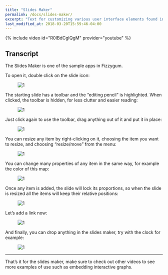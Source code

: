 ```yaml
---
title: "Slides Maker"
permalink: /docs/slides-maker/
excerpt: "Text for customizing various user interface elements found in the theme."
last_modified_at: 2018-03-20T15:59:46-04:00
---
```


{% include video id="R0IBdCglQgM" provider="youtube" %}

## Transcript

The Slides Maker is one of the sample apps in Fizzygum.

To open it, double click on the slide icon:

<figure>
  <img src="{{ '/assets/images/docs-gifs/slides-maker/slides-maker-1.gif' | relative_url }}" alt="1">
</figure>

The starting slide has a toolbar and the “editing pencil” is highlighted. When clicked, the toolbar is hidden, for less clutter and easier reading:

<figure>
  <img src="{{ '/assets/images/docs-gifs/slides-maker/slides-maker-2.gif' | relative_url }}" alt="1">
</figure>

Just click again to use the toolbar, drag anything out of it and put it in place:

<figure>
  <img src="{{ '/assets/images/docs-gifs/slides-maker/slides-maker-3.gif' | relative_url }}" alt="1">
</figure>

You can resize any item by right-clicking on it, choosing the item you want to resize, and choosing “resize/move” from the menu:

<figure>
  <img src="{{ '/assets/images/docs-gifs/slides-maker/slides-maker-4.gif' | relative_url }}" alt="1">
</figure>

You can change many properties of any item in the same way, for example the color of this map:

<figure>
  <img src="{{ '/assets/images/docs-gifs/slides-maker/slides-maker-5.gif' | relative_url }}" alt="1">
</figure>

Once any item is added, the slide will lock its proportions, so when the slide is resized all the items will keep their relative positions:

<figure>
  <img src="{{ '/assets/images/docs-gifs/slides-maker/slides-maker-6.gif' | relative_url }}" alt="1">
</figure>

Let’s add a link now:

<figure>
  <img src="{{ '/assets/images/docs-gifs/slides-maker/slides-maker-7.gif' | relative_url }}" alt="1">
</figure>

And finally, you can drop anything in the slides maker, try with the clock for example:

<figure>
  <img src="{{ '/assets/images/docs-gifs/slides-maker/slides-maker-8.gif' | relative_url }}" alt="1">
</figure>

---

That’s it for the slides maker, make sure to check out other videos to see more examples of use such as embedding interactive graphs.
